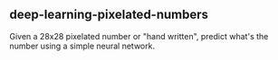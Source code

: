 ## deep-learning-pixelated-numbers

Given a 28x28 pixelated number or "hand written", predict what's the number using a simple neural network.
